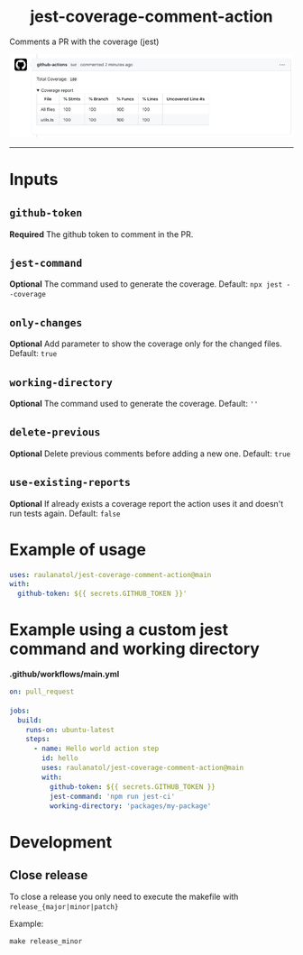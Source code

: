 <div align="center">
    <h1>jest-coverage-comment-action</h1>
</div>

<p>Comments a PR with the coverage (jest)</p>

![message](./docs/message.png)

---

# Inputs

## `github-token`

**Required** The github token to comment in the PR.

## `jest-command`

**Optional** The command used to generate the coverage. Default: `npx jest --coverage`

## `only-changes`

**Optional** Add parameter to show the coverage only for the changed files. Default: `true`

## `working-directory`

**Optional** The command used to generate the coverage. Default: `''`

## `delete-previous`

**Optional** Delete previous comments before adding a new one. Default: `true`

## `use-existing-reports`

**Optional** If already exists a coverage report the action uses it and doesn't run tests again. Default: `false`

# Example of usage

```yaml
uses: raulanatol/jest-coverage-comment-action@main
with:
  github-token: ${{ secrets.GITHUB_TOKEN }}'
```

# Example using a custom jest command and working directory

**.github/workflows/main.yml**

```yaml
on: pull_request

jobs:
  build:
    runs-on: ubuntu-latest
    steps:
      - name: Hello world action step
        id: hello
        uses: raulanatol/jest-coverage-comment-action@main
        with:
          github-token: ${{ secrets.GITHUB_TOKEN }}
          jest-command: 'npm run jest-ci'
          working-directory: 'packages/my-package'
```

# Development

## Close release

To close a release you only need to execute the makefile with `release_{major|minor|patch}`

Example:

```shell script
make release_minor
```
